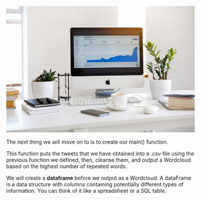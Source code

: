 <img src="../image/pexels-photo-572056.jpeg" alt="Silver Imac Displaying Line Graph Placed on Desk"  />
 
The next thing we will move on to is to create our main() function. 

This function puts the tweets that we have obtained into a .csv file using the previous function we defined, then, cleanse them, and output a Wordcloud based on the highest number of repeated words.

We will create a **dataframe** before we output as a Wordcloud. A dataFrame is a data structure with columns containing potentially different types of information. You can think of it like a spreadsheet or a SQL table.

